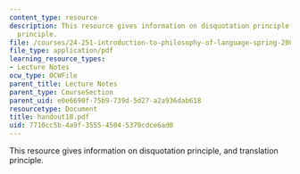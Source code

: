```yaml
---
content_type: resource
description: This resource gives information on disquotation principle, and translation
  principle.
file: /courses/24-251-introduction-to-philosophy-of-language-spring-2005/7710cc5b4a9f355545045379cdce6ad0_handout18.pdf
file_type: application/pdf
learning_resource_types:
- Lecture Notes
ocw_type: OCWFile
parent_title: Lecture Notes
parent_type: CourseSection
parent_uid: e0e6690f-75b9-739d-5d27-a2a936dab618
resourcetype: Document
title: handout18.pdf
uid: 7710cc5b-4a9f-3555-4504-5379cdce6ad0
---
```

This resource gives information on disquotation principle, and translation principle.

